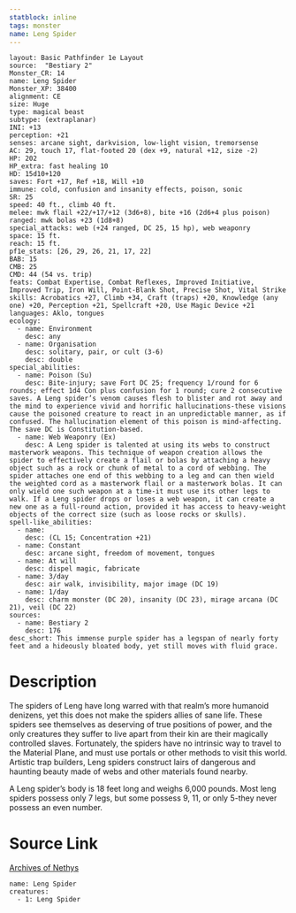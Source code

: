 ```yaml
---
statblock: inline
tags: monster
name: Leng Spider
---
```

```statblock
layout: Basic Pathfinder 1e Layout
source:  "Bestiary 2"
Monster_CR: 14
name: Leng Spider
Monster_XP: 38400
alignment: CE
size: Huge
type: magical beast
subtype: (extraplanar)
INI: +13
perception: +21
senses: arcane sight, darkvision, low-light vision, tremorsense
AC: 29, touch 17, flat-footed 20 (dex +9, natural +12, size -2)
HP: 202
HP_extra: fast healing 10
HD: 15d10+120
saves: Fort +17, Ref +18, Will +10
immune: cold, confusion and insanity effects, poison, sonic
SR: 25
speed: 40 ft., climb 40 ft.
melee: mwk flail +22/+17/+12 (3d6+8), bite +16 (2d6+4 plus poison)
ranged: mwk bolas +23 (1d8+8)
special_attacks: web (+24 ranged, DC 25, 15 hp), web weaponry
space: 15 ft.
reach: 15 ft.
pf1e_stats: [26, 29, 26, 21, 17, 22]
BAB: 15
CMB: 25
CMD: 44 (54 vs. trip)
feats: Combat Expertise, Combat Reflexes, Improved Initiative, Improved Trip, Iron Will, Point-Blank Shot, Precise Shot, Vital Strike
skills: Acrobatics +27, Climb +34, Craft (traps) +20, Knowledge (any one) +20, Perception +21, Spellcraft +20, Use Magic Device +21
languages: Aklo, tongues
ecology:
  - name: Environment
    desc: any
  - name: Organisation
    desc: solitary, pair, or cult (3-6)
    desc: double
special_abilities:
  - name: Poison (Su)
    desc: Bite-injury; save Fort DC 25; frequency 1/round for 6 rounds; effect 1d4 Con plus confusion for 1 round; cure 2 consecutive saves. A Leng spider’s venom causes flesh to blister and rot away and the mind to experience vivid and horrific hallucinations-these visions cause the poisoned creature to react in an unpredictable manner, as if confused. The hallucination element of this poison is mind-affecting. The save DC is Constitution-based.
  - name: Web Weaponry (Ex)
    desc: A Leng spider is talented at using its webs to construct masterwork weapons. This technique of weapon creation allows the spider to effectively create a flail or bolas by attaching a heavy object such as a rock or chunk of metal to a cord of webbing. The spider attaches one end of this webbing to a leg and can then wield the weighted cord as a masterwork flail or a masterwork bolas. It can only wield one such weapon at a time-it must use its other legs to walk. If a Leng spider drops or loses a web weapon, it can create a new one as a full-round action, provided it has access to heavy-weight objects of the correct size (such as loose rocks or skulls).
spell-like_abilities:
  - name:
    desc: (CL 15; Concentration +21)
  - name: Constant
    desc: arcane sight, freedom of movement, tongues
  - name: At will
    desc: dispel magic, fabricate
  - name: 3/day
    desc: air walk, invisibility, major image (DC 19)
  - name: 1/day
    desc: charm monster (DC 20), insanity (DC 23), mirage arcana (DC 21), veil (DC 22)
sources:
  - name: Bestiary 2
    desc: 176
desc_short: This immense purple spider has a legspan of nearly forty feet and a hideously bloated body, yet still moves with fluid grace.
```
# Description
The spiders of Leng have long warred with that realm’s more humanoid denizens, yet this does not make the spiders allies of sane life. These spiders see themselves as deserving of true positions of power, and the only creatures they suffer to live apart from their kin are their magically controlled slaves. Fortunately, the spiders have no intrinsic way to travel to the Material Plane, and must use portals or other methods to visit this world. Artistic trap builders, Leng spiders construct lairs of dangerous and haunting beauty made of webs and other materials found nearby.

A Leng spider’s body is 18 feet long and weighs 6,000 pounds. Most leng spiders possess only 7 legs, but some possess 9, 11, or only 5-they never possess an even number.
# Source Link
[Archives of Nethys](https://aonprd.com/MonsterDisplay.aspx?ItemName=Leng%20Spider)
```encounter-table
name: Leng Spider
creatures:
  - 1: Leng Spider
```
